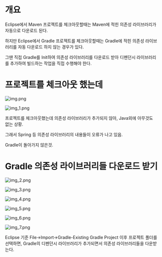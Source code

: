 # 개요

Eclipse에서 Maven 프로젝트를 체크아웃할때는 Maven에 적힌 의존성 라이브러리가 자동으로 다운로드 된다.

하지만 Eclipse에서 Gradle 프로젝트를 체크아웃할때는 Gradle에 적힌 의존성 라이브러리를 자동 다운로드 하지 않는 경우가 있다.

그땐 직접 Gradle를 Init하여 의존성 라이브러리를 다운로드 받아 디펜던시 라이브러리를 추가하여 빌드하는 작업을 직접 수행해야 한다.

# 프로젝트를 체크아웃 했는데

![img.png](img.png)

![img_1.png](img_1.png)

프로젝트를 체크아웃했는데 의존성 라이브러리가 추가되지 않아, Java외에 아무것도 없는 상황.

그래서 Spring 등 의존성 라이브러리의 내용들이 오류가 나고 있음.

Gradle이 돌아가지 않은것.

# Gradle 의존성 라이브러리들 다운로드 받기

![img_2.png](img_2.png)

![img_3.png](img_3.png)

![img_4.png](img_4.png)

![img_5.png](img_5.png)

![img_6.png](img_6.png)

![img_7.png](img_7.png)

Eclipse 기준 File→Import→Gradle-Existing Gradle Project 이후 프로젝트 폴더를 선택하면, Gradle의 디펜던시 라이브러리가 추가되면서 의존성 라이브러리들을 다운받는다.